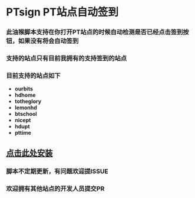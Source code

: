 # PTsign PT站点自动签到
### 此油猴脚本支持在你打开PT站点的时候自动检测是否已经点击签到按钮，如果没有将会自动签到
### 支持的站点只有目前我拥有的支持签到的站点
### 目前支持的站点如下
* **ourbits**
* **hdhome**
* **totheglory**
* **lemonhd**
* **btschool**
* **nicept**
* **hdupt**
* **pttime**

## [点击此处安装](https://greasyfork.org/zh-CN/scripts/372581-ptsign)
### 脚本不定期更新，有问题欢迎提ISSUE
### 欢迎拥有其他站点的开发人员提交PR
